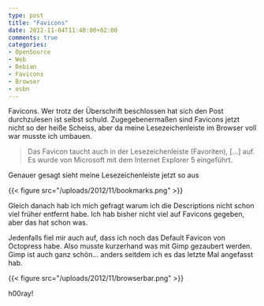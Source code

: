 ```yaml
---
type: post
title: "Favicons"
date: 2012-11-04T11:40:00+02:00
comments: true
categories:
- OpenSource
- Web
- Debian
- Favicons
- Browser
- osbn
---
```


Favicons. Wer trotz der Überschrift beschlossen hat sich den Post durchzulesen
ist selbst schuld. Zugegebenermaßen sind Favicons jetzt nicht so der heiße
Scheiss, aber da meine Lesezeichenleiste im Browser voll war musste ich umbauen.

> Das Favicon taucht auch in der Lesezeichenleiste (Favoriten), &#091;...&#093;
> auf. Es wurde von Microsoft mit dem Internet Explorer 5 eingeführt.

Genauer gesagt sieht meine Lesezeichenleiste jetzt so aus

{{< figure src="/uploads/2012/11/bookmarks.png" >}}

Gleich danach hab ich mich gefragt warum ich die Descriptions nicht schon viel früher entfernt habe.
Ich hab bisher nicht viel auf Favicons gegeben, aber das hat schon was.

Jedenfalls fiel mir auch auf, dass ich noch das Default Favicon von Octopress habe.
Also musste kurzerhand was mit Gimp gezaubert werden. Gimp ist auch ganz
schön... anders seitdem ich es das letzte Mal angefasst hab.

{{< figure src="/uploads/2012/11/browserbar.png" >}}

h00ray!

